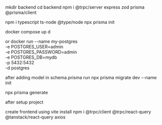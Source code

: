 mkdir backend 
cd backend 
 npm i @trpc/server express zod prisma @prisma/client

 npm i typescript ts-node @type/node 
 npx prisma init

 docker compose up d

 or docker run --name my-postgres \
  -e POSTGRES_USER=admin \
  -e POSTGRES_PASSWORD=admin \
  -e POSTGRES_DB=mydb \
  -p 5432:5432 \
  -d postgres


after adding model in schema.prisma
run npx prisma migrate dev --name init

npx prisma generate

after setup project 

create frontend using vite 
install  npm i @trpc/client @trpc/react-query @tanstack/react-query axios 